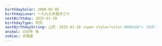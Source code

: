```yaml
---
birthdaySolar: 2000-02-05
birthdayLunar: 一九九九年腊月三十
nextBirthday: 2025-01-28
birthdayType: 农历
nextBirthdayString: 公历：2025-01-28 <span style="color:#086ddd">（农历：二〇二四年腊月廿九）</span>
animal: 己卯年 兔
zodiac: 水瓶座
---
```

